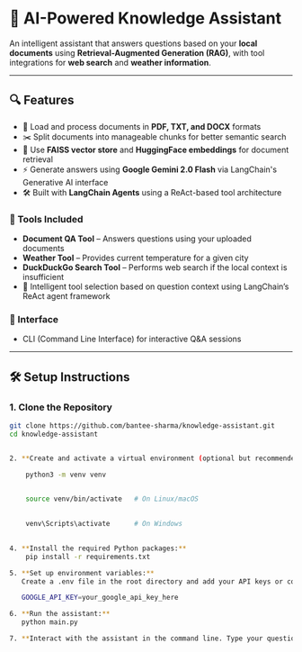 # 🤖 AI-Powered Knowledge Assistant

An intelligent assistant that answers questions based on your **local documents** using **Retrieval-Augmented Generation (RAG)**, with tool integrations for **web search** and **weather information**.

---

## 🔍 Features

- 📄 Load and process documents in **PDF, TXT, and DOCX** formats
- ✂️ Split documents into manageable chunks for better semantic search
- 🧠 Use **FAISS vector store** and **HuggingFace embeddings** for document retrieval
- ⚡ Generate answers using **Google Gemini 2.0 Flash** via LangChain's Generative AI interface
- 🛠️ Built with **LangChain Agents** using a ReAct-based tool architecture

### 🚀 Tools Included

- **Document QA Tool** – Answers questions using your uploaded documents
- **Weather Tool** – Provides current temperature for a given city
- **DuckDuckGo Search Tool** – Performs web search if the local context is insufficient
- 🧠 Intelligent tool selection based on question context using LangChain’s ReAct agent framework

### 💬 Interface

- CLI (Command Line Interface) for interactive Q&A sessions

---

## 🛠️ Setup Instructions

### 1. Clone the Repository

```bash
git clone https://github.com/bantee-sharma/knowledge-assistant.git
cd knowledge-assistant


2. **Create and activate a virtual environment (optional but recommended):**

    python3 -m venv venv

   
    source venv/bin/activate   # On Linux/macOS

   
    venv\Scripts\activate      # On Windows
   

4. **Install the required Python packages:**
    pip install -r requirements.txt

5. **Set up environment variables:**
   Create a .env file in the root directory and add your API keys or configuration, for example:

   GOOGLE_API_KEY=your_google_api_key_here

6. **Run the assistant:**
   python main.py

7. **Interact with the assistant in the command line. Type your question and press Enter. Type exit or quit to stop.**
   



